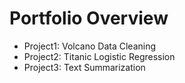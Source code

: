 # Portfolio Overview

- Project1: Volcano Data Cleaning
- Project2: Titanic Logistic Regression
- Project3: Text Summarization
